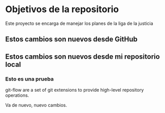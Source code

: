 # Objetivos de la repositorio

Este proyecto se encarga de manejar los planes de la liga de la justicia


## Estos cambios son nuevos desde GitHub
## Estos cambios son nuevos desde mi repositorio local
### Esto es una prueba

git-flow are a set of git extensions to provide high-level repository operations.

Va de nuevo, nuevo cambios.